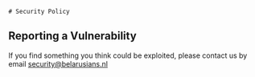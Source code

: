     # Security Policy

## Reporting a Vulnerability

If you find something you think could be exploited, please contact us by email security@belarusians.nl
